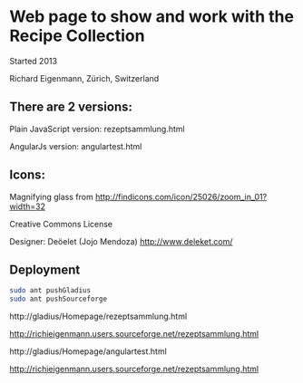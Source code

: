 # Web page to show and work with the Recipe Collection

Started 2013

Richard Eigenmann, Zürich, Switzerland

## There are 2 versions:
Plain JavaScript version: rezeptsammlung.html

AngularJs version: angulartest.html

## Icons:
Magnifying glass from http://findicons.com/icon/25026/zoom_in_01?width=32

Creative Commons License 

Designer: Deöelet (Jojo Mendoza) http://www.deleket.com/

## Deployment

```bash
sudo ant pushGladius
sudo ant pushSourceforge
```

http://gladius/Homepage/rezeptsammlung.html

http://richieigenmann.users.sourceforge.net/rezeptsammlung.html

http://gladius/Homepage/angulartest.html

http://richieigenmann.users.sourceforge.net/rezeptsammlung.html